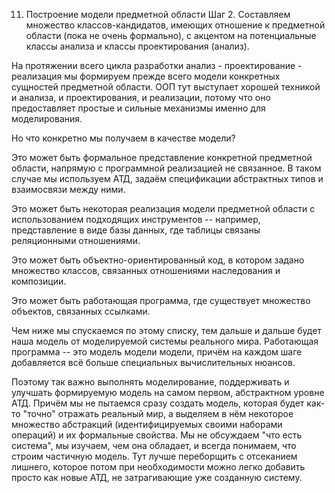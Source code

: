 11. Построение модели предметной области
Шаг 2. Составляем множество классов-кандидатов, имеющих отношение к предметной области (пока не очень формально), с акцентом на потенциальные классы анализа и классы проектирования (анализ).

На протяжении всего цикла разработки анализ - проектирование - реализация мы формируем прежде всего модели конкретных сущностей предметной области. ООП тут выступает хорошей техникой и анализа, и проектирования, и реализации, потому что оно предоставляет простые и сильные механизмы именно для моделирования.

Но что конкретно мы получаем в качестве модели?

Это может быть формальное представление конкретной предметной области, напрямую с программной реализацией не связанное. В таком случае мы используем АТД, задаём спецификации абстрактных типов и взаимосвязи между ними.

Это может быть некоторая реализация модели предметной области с использованием подходящих инструментов -- например, представление в виде базы данных, где таблицы связаны реляционными отношениями.

Это может быть объектно-ориентированный код, в котором задано множество классов, связанных отношениями наследования и композиции.

Это может быть работающая программа, где существует множество объектов, связанных ссылками.

Чем ниже мы спускаемся по этому списку, тем дальше и дальше будет наша модель от моделируемой системы реального мира. Работающая программа -- это модель модели модели, причём на каждом шаге добавляется всё больше специальных вычислительных нюансов.

Поэтому так важно выполнять моделирование, поддерживать и улучшать формируемую модель на самом первом, абстрактном уровне АТД. Причём мы не пытаемся сразу создать модель, которая будет как-то "точно" отражать реальный мир, а выделяем в нём некоторое множество абстракций (идентифицируемых своими наборами операций) и их формальные свойства. Мы не обсуждаем "что есть система", мы изучаем, чем она обладает, и всегда понимаем, что строим частичную модель. Тут лучше переборщить с отсеканием лишнего, которое потом при необходимости можно легко добавить просто как новые АТД, не затрагивающие уже созданную систему.
